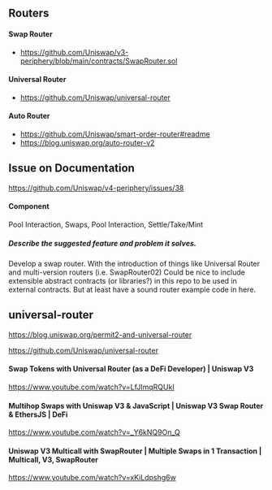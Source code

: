 ## Routers
#### Swap Router
* https://github.com/Uniswap/v3-periphery/blob/main/contracts/SwapRouter.sol
#### Universal Router
* https://github.com/Uniswap/universal-router
#### Auto Router
* https://github.com/Uniswap/smart-order-router#readme
* https://blog.uniswap.org/auto-router-v2

## Issue on Documentation
https://github.com/Uniswap/v4-periphery/issues/38

#### Component
Pool Interaction, Swaps, Pool Interaction, Settle/Take/Mint

##### Describe the suggested feature and problem it solves.
Develop a swap router. With the introduction of things like Universal Router and multi-version routers (i.e. SwapRouter02)
Could be nice to include extensible abstract contracts (or libraries?) in this repo to be used in external contracts. But at least have a sound router example code in here.




## universal-router
https://blog.uniswap.org/permit2-and-universal-router

https://github.com/Uniswap/universal-router

#### Swap Tokens with Universal Router (as a DeFi Developer) | Uniswap V3
https://www.youtube.com/watch?v=LfJImqRQUkI

#### Multihop Swaps with Uniswap V3 & JavaScript | Uniswap V3 Swap Router & EthersJS | DeFi
https://www.youtube.com/watch?v=_Y6kNQ9On_Q

#### Uniswap V3 Multicall with SwapRouter | Multiple Swaps in 1 Transaction | Multicall, V3, SwapRouter
https://www.youtube.com/watch?v=xKiLdpshg6w
